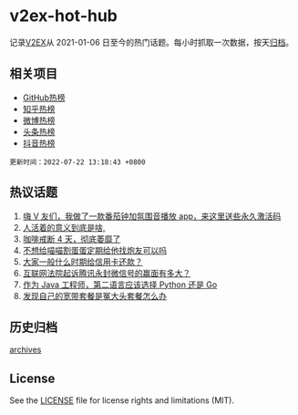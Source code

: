 # v2ex-hot-hub

 记录[V2EX](https://www.v2ex.com/)从 2021-01-06 日至今的热门话题。每小时抓取一次数据，按天[归档](archives)。
 
 ## 相关项目

- [GitHub热榜](https://github.com/snaildev/github-hot-hub)
- [知乎热榜](https://github.com/snaildev/zhihu-hot-hub)
- [微博热榜](https://github.com/snaildev/weibo-hot-hub)
- [头条热榜](https://github.com/snaildev/toutiao-hot-hub)
- [抖音热榜](https://github.com/snaildev/douyin-hot-hub)


 `更新时间：2022-07-22 13:18:43 +0800`

## 热议话题

1. [嗨 V 友们，我做了一款番茄钟加氛围音播放 app，来这里送些永久激活码](https://www.v2ex.com/t/867753)
1. [人活着的意义到底是啥,](https://www.v2ex.com/t/867903)
1. [咖啡戒断 4 天，彻底萎靡了](https://www.v2ex.com/t/867900)
1. [不想给喵喵割蛋蛋定期给他找炮友可以吗](https://www.v2ex.com/t/867735)
1. [大家一般什么时期给信用卡还款？](https://www.v2ex.com/t/867897)
1. [互联网法院起诉腾讯永封微信号的赢面有多大？](https://www.v2ex.com/t/867837)
1. [作为 Java 工程师，第二语言应该选择 Python 还是 Go](https://www.v2ex.com/t/867873)
1. [发现自己的宽带套餐是冤大头套餐怎么办](https://www.v2ex.com/t/867819)

## 历史归档

[archives](archives)

## License

See the [LICENSE](LICENSE) file for license rights and limitations (MIT).
